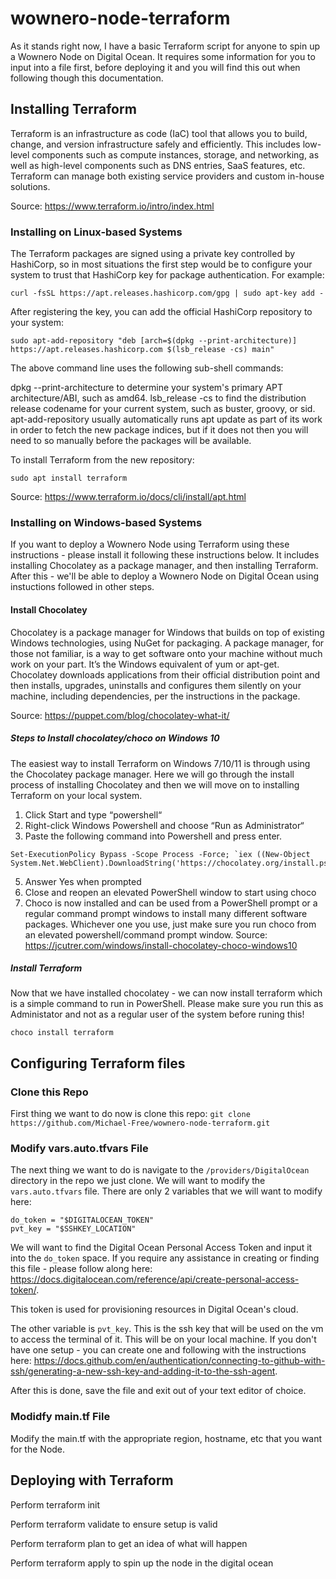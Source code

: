 # wownero-node-terraform
As it stands right now, I have a basic Terraform script for anyone to spin up a Wownero Node on Digital Ocean. It requires some information for you to input into a file first, before deploying it and you will find this out when following though this documentation.

## Installing Terraform
Terraform is an infrastructure as code (IaC) tool that allows you to build, change, and version infrastructure safely and efficiently. This includes low-level components such as compute instances, storage, and networking, as well as high-level components such as DNS entries, SaaS features, etc. Terraform can manage both existing service providers and custom in-house solutions.
 
  Source: https://www.terraform.io/intro/index.html

### Installing on Linux-based Systems
The Terraform packages are signed using a private key controlled by HashiCorp, so in most situations the first step would be to configure your system to trust that HashiCorp key for package authentication. For example:

```
curl -fsSL https://apt.releases.hashicorp.com/gpg | sudo apt-key add -
```

After registering the key, you can add the official HashiCorp repository to your system:

```
sudo apt-add-repository "deb [arch=$(dpkg --print-architecture)] https://apt.releases.hashicorp.com $(lsb_release -cs) main"
``` 

The above command line uses the following sub-shell commands:

dpkg --print-architecture to determine your system's primary APT architecture/ABI, such as amd64.
lsb_release -cs to find the distribution release codename for your current system, such as buster, groovy, or sid.
apt-add-repository usually automatically runs apt update as part of its work in order to fetch the new package indices, but if it does not then you will need to so manually before the packages will be available.

To install Terraform from the new repository:

`sudo apt install terraform`

Source: https://www.terraform.io/docs/cli/install/apt.html

### Installing on Windows-based Systems
If you want to deploy a Wownero Node using Terraform using these instructions - please install it following these instructions below. It includes installing Chocolatey as a package manager, and then installing Terraform. After this - we'll be able to deploy a Wownero Node on Digital Ocean using instuctions followed in other steps.

#### Install Chocolatey
Chocolatey is a package manager for Windows that builds on top of existing Windows technologies, using NuGet for packaging. A package manager, for those not familiar, is a way to get software onto your machine without much work on your part. It’s the Windows equivalent of yum or apt-get. Chocolatey downloads applications from their official distribution point and then installs, upgrades, uninstalls and configures them silently on your machine, including dependencies, per the instructions in the package.

  Source: https://puppet.com/blog/chocolatey-what-it/
  
##### Steps to Install chocolatey/choco on Windows 10
The easiest way to install Terraform on Windows 7/10/11 is through using the Chocolatey package manager. Here we will go through the install process of installing Chocolatey and then we will move on to installing Terraform on your local system.
1. Click Start and type “powershell“
2. Right-click Windows Powershell and choose “Run as Administrator“
3. Paste the following command into Powershell and press enter. 
  ```
  Set-ExecutionPolicy Bypass -Scope Process -Force; `iex ((New-Object System.Net.WebClient).DownloadString('https://chocolatey.org/install.ps1'))`
  ```
5. Answer Yes when prompted
6. Close and reopen an elevated PowerShell window to start using choco
7. Choco is now installed and can be used from a PowerShell prompt or a regular command prompt windows to install many different software packages. Whichever one you use, just make sure you run choco from an elevated powershell/command prompt window.
  Source: https://jcutrer.com/windows/install-chocolatey-choco-windows10
  
##### Install Terraform
Now that we have installed chocolatey - we can now install terraform which is a simple command to run in PowerShell.  Please make sure you run this as Administator and not as a regular user of the system before runing this!

`choco install terraform`

## Configuring Terraform files

### Clone this Repo
First thing we want to do now is clone this repo: `git clone https://github.com/Michael-Free/wownero-node-terraform.git`

### Modify vars.auto.tfvars File
The next thing we want to do is navigate to the `/providers/DigitalOcean` directory in the repo we just clone. We will want to modify the `vars.auto.tfvars` file.  There are only 2 variables that we will want to modify here:

```
do_token = "$DIGITALOCEAN_TOKEN"
pvt_key = "$SSHKEY_LOCATION"
```

We will want to find the Digital Ocean Personal Access Token and input it into the `do_token` space.  If you require any assistance in creating or finding this file - please follow along here: https://docs.digitalocean.com/reference/api/create-personal-access-token/. 

This token is used for provisioning resources in Digital Ocean's cloud.

The other variable is `pvt_key`.  This is the ssh key that will be used on the vm to access the terminal of it. This will be on your local machine. If you don't have one setup - you can create one and following with the instructions here: https://docs.github.com/en/authentication/connecting-to-github-with-ssh/generating-a-new-ssh-key-and-adding-it-to-the-ssh-agent.

After this is done, save the file and exit out of your text editor of choice.

### Modidfy main.tf File
Modify the main.tf with the appropriate region, hostname, etc that you want for the Node.

## Deploying with Terraform
Perform terraform init

Perform terraform validate to ensure setup is valid

Perform terraform plan to get an idea of what will happen

Perform terraform apply to spin up the node in the digital ocean
